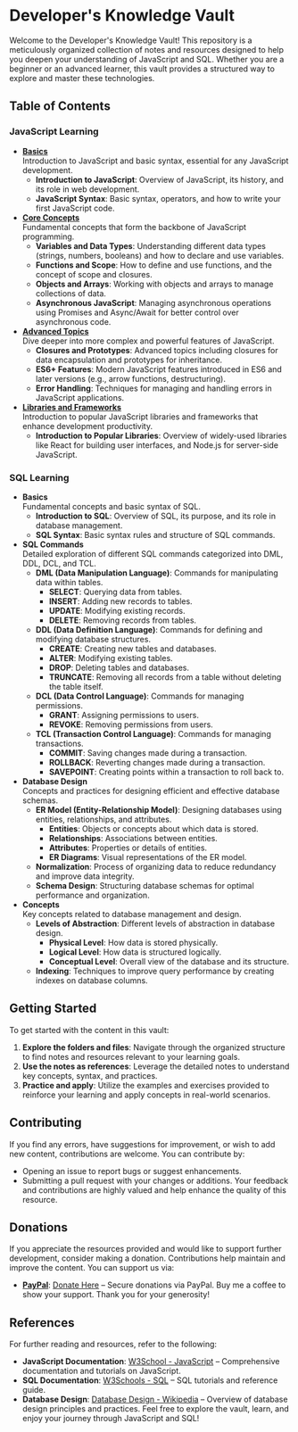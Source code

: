 # Developer's Knowledge Vault
Welcome to the Developer's Knowledge Vault! This repository is a meticulously organized collection of notes and resources designed to help you deepen your understanding of JavaScript and SQL. Whether you are a beginner or an advanced learner, this vault provides a structured way to explore and master these technologies.
## Table of Contents
### JavaScript Learning
- **[Basics](#)**  
  Introduction to JavaScript and basic syntax, essential for any JavaScript development.
  - **Introduction to JavaScript**: Overview of JavaScript, its history, and its role in web development.
  - **JavaScript Syntax**: Basic syntax, operators, and how to write your first JavaScript code.
- **[Core Concepts](#)**  
  Fundamental concepts that form the backbone of JavaScript programming.
  - **Variables and Data Types**: Understanding different data types (strings, numbers, booleans) and how to declare and use variables.
  - **Functions and Scope**: How to define and use functions, and the concept of scope and closures.
  - **Objects and Arrays**: Working with objects and arrays to manage collections of data.
  - **Asynchronous JavaScript**: Managing asynchronous operations using Promises and Async/Await for better control over asynchronous code.
- **[Advanced Topics](#)**  
  Dive deeper into more complex and powerful features of JavaScript.
  - **Closures and Prototypes**: Advanced topics including closures for data encapsulation and prototypes for inheritance.
  - **ES6+ Features**: Modern JavaScript features introduced in ES6 and later versions (e.g., arrow functions, destructuring).
  - **Error Handling**: Techniques for managing and handling errors in JavaScript applications.
- **[Libraries and Frameworks](#)**  
  Introduction to popular JavaScript libraries and frameworks that enhance development productivity.
  - **Introduction to Popular Libraries**: Overview of widely-used libraries like React for building user interfaces, and Node.js for server-side JavaScript.
### SQL Learning
- **Basics**  
  Fundamental concepts and basic syntax of SQL.
  - **Introduction to SQL**: Overview of SQL, its purpose, and its role in database management.
  - **SQL Syntax**: Basic syntax rules and structure of SQL commands.
- **SQL Commands**  
  Detailed exploration of different SQL commands categorized into DML, DDL, DCL, and TCL.
  - **DML (Data Manipulation Language)**: Commands for manipulating data within tables.
    - **SELECT**: Querying data from tables.
    - **INSERT**: Adding new records to tables.
    - **UPDATE**: Modifying existing records.
    - **DELETE**: Removing records from tables.
  - **DDL (Data Definition Language)**: Commands for defining and modifying database structures.
    - **CREATE**: Creating new tables and databases.
    - **ALTER**: Modifying existing tables.
    - **DROP**: Deleting tables and databases.
    - **TRUNCATE**: Removing all records from a table without deleting the table itself.
  - **DCL (Data Control Language)**: Commands for managing permissions.
    - **GRANT**: Assigning permissions to users.
    - **REVOKE**: Removing permissions from users.
  - **TCL (Transaction Control Language)**: Commands for managing transactions.
    - **COMMIT**: Saving changes made during a transaction.
    - **ROLLBACK**: Reverting changes made during a transaction.
    - **SAVEPOINT**: Creating points within a transaction to roll back to.
- **Database Design**  
  Concepts and practices for designing efficient and effective database schemas.
  - **ER Model (Entity-Relationship Model)**: Designing databases using entities, relationships, and attributes.
    - **Entities**: Objects or concepts about which data is stored.
    - **Relationships**: Associations between entities.
    - **Attributes**: Properties or details of entities.
    - **ER Diagrams**: Visual representations of the ER model.
  - **Normalization**: Process of organizing data to reduce redundancy and improve data integrity.
  - **Schema Design**: Structuring database schemas for optimal performance and organization.
- **Concepts**  
  Key concepts related to database management and design.
  - **Levels of Abstraction**: Different levels of abstraction in database design.
    - **Physical Level**: How data is stored physically.
    - **Logical Level**: How data is structured logically.
    - **Conceptual Level**: Overall view of the database and its structure.
  - **Indexing**: Techniques to improve query performance by creating indexes on database columns.
## Getting Started
To get started with the content in this vault:
1. **Explore the folders and files**: Navigate through the organized structure to find notes and resources relevant to your learning goals.
2. **Use the notes as references**: Leverage the detailed notes to understand key concepts, syntax, and practices.
3. **Practice and apply**: Utilize the examples and exercises provided to reinforce your learning and apply concepts in real-world scenarios.
## Contributing
If you find any errors, have suggestions for improvement, or wish to add new content, contributions are welcome. You can contribute by:
- Opening an issue to report bugs or suggest enhancements.
- Submitting a pull request with your changes or additions.
Your feedback and contributions are highly valued and help enhance the quality of this resource.
## Donations
If you appreciate the resources provided and would like to support further development, consider making a donation. Contributions help maintain and improve the content.
You can support us via:
- **[PayPal](#)**: [Donate Here](paypal.me/heliosngo) – Secure donations via PayPal. Buy me a coffee to show your support.
Thank you for your generosity!
## References
For further reading and resources, refer to the following:
- **JavaScript Documentation**: [W3School - JavaScript](https://www.w3schools.com/js/) – Comprehensive documentation and tutorials on JavaScript.
- **SQL Documentation**: [W3Schools - SQL](https://www.w3schools.com/sql/) – SQL tutorials and reference guide.
- **Database Design**: [Database Design - Wikipedia](https://en.wikipedia.org/wiki/Database_design) – Overview of database design principles and practices.
Feel free to explore the vault, learn, and enjoy your journey through JavaScript and SQL!
